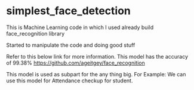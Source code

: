 # simplest_face_detection
This is Machine Learning code in which I used already build face_recognition library 

Started to manipulate the code and doing good stuff

Refer to this below link for more information.
This model has the accuracy of 99.38%
https://github.com/ageitgey/face_recognition

This model is used as subpart for the any thing big.
For Example:
We can use this model for Attendance checkup for student.

